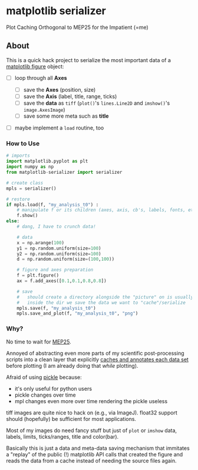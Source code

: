 # matplotlib serializer
Plot Caching Orthogonal to MEP25 for the Impatient (=me)


## About

This is a quick hack project to serialize the most important data of a
[matplotlib figure](http://matplotlib.org/faq/usage_faq.html#usage) object:

- [ ] loop through all **Axes**
  - [ ] save the **Axes** (position, size)
  - [ ] save the **Axis** (label, title, range, ticks)
  - [ ] save the **data** as `tiff` (`plot()`'s `lines.Line2D` and `imshow()`'s `image.AxesImage`)
  - [ ] save some more meta such as **title**

- [ ] maybe implement a `load` routine, too


### How to Use

```python
# imports
import matplotlib.pyplot as plt
import numpy as np
from matplotlib-serializer import serializer

# create class
mpls = serializer()

# restore
if mpls.load(f, "my_analysis_t0") :
    # manipulate f or its children (axes, axis, cb's, labels, fonts, etc.)
    f.show()
else:
    # dang, I have to crunch data!

    # data
    x = np.arange(100)
    y1 = np.random.uniform(size=100)
    y2 = np.random.uniform(size=100)
    d = np.random.uniform(size=(100,100))

    # figure and axes preparation
    f = plt.figure()
    ax = f.add_axes([0.1,0.1,0.8,0.8])

    # save
    #   should create a directory alongside the "picture" on is usually drawing
    #   inside the dir we save the data we want to "cache"/serialize
    mpls.save(f, "my_analysis_t0")
    mpls.save_and_plot(f, "my_analysis_t0", "png")
```


### Why?

No time to wait for [MEP25](http://matplotlib.org/devdocs/devel/MEP/MEP25.html).

Annoyed of abstracting even more parts of my scientific post-processing scripts
into a clean layer that explicitly
[caches and annotates each data set](https://stackoverflow.com/questions/21479886/how-to-conveniently-modify-matplotlib-plots-in-the-aftermath-persistence-serial)
before plotting (I am already doing that *while* plotting).

Afraid of using [pickle](https://docs.python.org/3.4/library/pickle.html) because:
  - it's only useful for python users
  - pickle changes over time
  - mpl changes even more over time rendering the pickle useless

tiff images are quite nice to hack on (e.g., via ImageJ). float32 support
should (hopefully) be sufficient for most applications.

Most of my images do need fancy stuff but just of `plot` or `imshow` data,
labels, limits, ticks/ranges, title and color(bar).

Basically this is just a data and meta-data saving mechanism that immitates a "replay"
of the public (!) matplotlib API calls that created the figure and reads the data from
a cache instead of needing the source files again.
